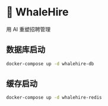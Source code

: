 # 🐳 WhaleHire

用 AI 重塑招聘管理

## 数据库启动

```bash
docker-compose up -d whalehire-db
```

## 缓存启动

```bash
docker-compose up -d whalehire-redis
```
